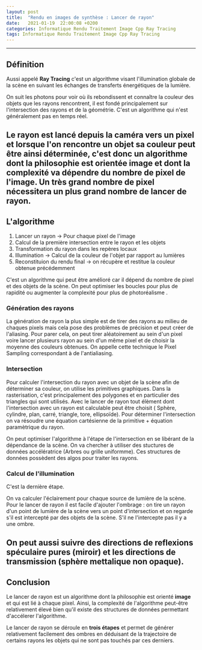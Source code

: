 ```yaml
---
layout: post
title:  "Rendu en images de synthèse : Lancer de rayon"
date:   2021-01-19  22:00:08 +0200
categories: Informatique Rendu Traitement Image Cpp Ray Tracing
tags: Informatique Rendu Traitement Image Cpp Ray Tracing
---
```

--------------

## Définition 

Aussi appelé **Ray Tracing** c'est un algorithme visant l'illumination globale de la scène en suivant les échanges de transferts énergétiques de la lumière. 

On suit les photons pour voir où ils rebondissent et connaître la couleur des objets que les rayons rencontrent, il est fondé principalement sur l'intersection des rayons et de la géométrie. C'est un algorithme qui n'est généralement pas en temps réel. 

Le rayon est lancé depuis la caméra vers un pixel et lorsque l'on rencontre un objet sa couleur peut être ainsi déterminée, c'est donc un algorithme dont la philosophie est orientée image et dont la complexité va dépendre du nombre de pixel de l'image. Un très grand nombre de pixel nécessitera un plus grand nombre de lancer de rayon.
------------------
## L'algorithme

1) Lancer un rayon -> Pour chaque pixel de l'image
2) Calcul de la première intersection entre le rayon et les objets
3) Transformation du rayon dans les repères locaux
4) Illumination    -> Calcul de la couleur de l'objet par rapport au lumières
5) Reconstituion du rendu final -> on récupère et restitue la couleur obtenue précédemment

C'est un algorithme qui peut être amélioré car il dépend du nombre de pixel et des objets de la scène. On peut optimiser les boucles pour plus de rapidité ou augmenter la complexité pour plus de photoréalisme .

### Génération des rayons

La génération de rayon la plus simple est de tirer des rayons au milieu de chaques pixels mais cela pose des problèmes de précision et peut créer de l'aliasing.
Pour parer cela, on peut tirer aléatoirement au sein d'un pixel voire lancer plusieurs rayon au sein d'un même pixel et de choisir la moyenne des couleurs obtenues. On appelle cette technique le Pixel Sampling correspondant à de l'antialiasing.

### Intersection
Pour calculer l'intersection du rayon avec un objet de la scène afin de déterminer sa couleur, on utilise les primitives graphiques.
Dans la rasterisation, c'est principalement des polygones et en particulier des triangles qui sont utilisés. Avec le lancer de rayon tout élèment dont l'intersection avec un rayon est calculable peut être choisit ( Sphère, cylindre, plan, carré, triangle, tore, ellipsoïde).
Pour déterminer l'intersection on va résoudre une équation cartésienne de la primitive + équation paramètrique du rayon.

On peut optimiser l'algorithme à l'étape de l'intersection en se libérant de la dépendance de la scène.
On va chercher à utiliser des stuctures de données accélératrice (Arbres ou grille uniformme).
Ces structures de données possèdent des algos pour traiter les rayons. 

### Calcul de l'illumination 

C'est la dernière étape. 

On va calculer l'éclairement pour chaque source de lumière de la scène.
Pour le lancer de rayon il est facile d'ajouter l'ombrage : on tire un rayon d'un point de lumière de la scène vers un point d'intersection et on regarde s'il est intercepté par des objets de la scène. S'il ne l'intercepte pas il y a une ombre.

On peut aussi suivre des directions de reflexions spéculaire pures (miroir) et les directions de transmission (sphère mettalique non opaque).
----------------------------------------
## Conclusion

Le lancer de rayon est un algorithme dont la philosophie est orienté **image** et qui est lié à chaque pixel. Ainsi, la complexité de l'algorithme peut-être relativement élevé bien qu'il existe des structures de données permettant d'accélerer l'algorithme. 

Le lancer de rayon se déroule en **trois étapes** et permet de générer relativement facilement des ombres en déduisant de la trajectoire de certains rayons les objets qui ne sont pas touchés par ces derniers.
